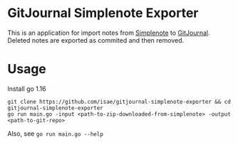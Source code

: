 # GitJournal Simplenote Exporter
This is an application for import notes from [Simplenote](https://simplenote.com/) to [GitJournal](https://gitjournal.io/). Deleted notes are exported as commited and then removed.
# Usage

Install go 1.16

```
git clone https://github.com/isae/gitjournal-simplenote-exporter && cd gitjournal-simplenote-exporter
go run main.go -input <path-to-zip-downloaded-from-simplenote> -output <path-to-git-repo>
```
Also, see ``go run main.go --help``
